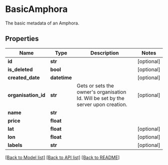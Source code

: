# BasicAmphora

The basic metadata of an Amphora.
## Properties
Name | Type | Description | Notes
------------ | ------------- | ------------- | -------------
**id** | **str** |  | [optional] 
**is_deleted** | **bool** |  | [optional] 
**created_date** | **datetime** |  | [optional] 
**organisation_id** | **str** | Gets or sets the owner&#39;s organisation Id. Will be set by the server upon creation. | [optional] 
**name** | **str** |  | 
**price** | **float** |  | 
**lat** | **float** |  | [optional] 
**lon** | **float** |  | [optional] 
**labels** | **str** |  | [optional] 

[[Back to Model list]](../README.md#documentation-for-models) [[Back to API list]](../README.md#documentation-for-api-endpoints) [[Back to README]](../README.md)


